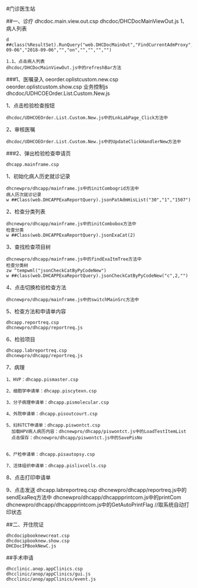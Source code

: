 #门诊医生站

##一、诊疗
	dhcdoc.main.view.out.csp
	dhcdoc/DHCDocMainViewOut.js
1、病人列表

	d ##class(%ResultSet).RunQuery("web.DHCDocMainOut","FindCurrentAdmProxy","","","","","O","","2018-09-06","2018-09-06","","on","","","","")
	
	1.1、点击病人列表
	dhcdoc/DHCDocMainViewOut.js中的refreshBar方法
	
###1、医嘱录入
	oeorder.oplistcustom.new.csp
	oeorder.oplistcustom.show.csp
	业务控制js
	dhcdoc/UDHCOEOrder.List.Custom.New.js

1、点击检验检查按钮

	dhcdoc/UDHCOEOrder.List.Custom.New.js中的LnkLabPage_Click方法中

2、审核医嘱

	dhcdoc/UDHCOEOrder.List.Custom.New.js中的UpdateClickHandlerNew方法中

###2、弹出检验检查申请页

	dhcapp.mainframe.csp
1、初始化病人历史就诊记录
	
	
	dhcnewpro/dhcapp/mainframe.js中的initCombogrid方法中
	病人历次就诊记录
	w ##Class(web.DHCAPPExaReportQuery).jsonPatAdmHisList("30","1","1507")

2、检查分类列表

	dhcnewpro/dhcapp/mainframe.js中的initCombobox方法中
	检查分类
	w ##Class(web.DHCAPPExaReportQuery).jsonExaCat(2)

3、查找检查项目树

	dhcnewpro/dhcapp/mainframe.js中的findExaItmTree方法中
	检查分类树
	zw ^tempwml("jsonCheckCatByPyCodeNew")
	w ##class(web.DHCAPPExaReportQuery).jsonCheckCatByPyCodeNew("c",2,"")

4、点击切换检验检查方法

	dhcnewpro/dhcapp/mainframe.js中的switchMainSrc方法中

5、检查方法和申请单内容

	dhcapp.reportreq.csp
	dhcnewpro/dhcapp/reportreq.js

6、检验项目

	dhcapp.labreportreq.csp
	dhcnewpro/dhcapp/reportreq.js
7、病理
 	
	1、HVP：dhcapp.pismaster.csp

	2、细胞学申请单：dhcapp.piscytexn.csp 

	3、分子病理申请单：dhcapp.pismolecular.csp 

	4、外院申请单：dhcapp.pisoutcourt.csp 

	5、妇科TCT申请单：dhcapp.piswontct.csp 
	  加载HPV病人病历内容：dhcnewpro/dhcapp/piswontct.js中的LoadTestItemList
      点击保存：dhcnewpro/dhcapp/piswontct.js中的SavePisNo
      

	6、尸检申请单：dhcapp.pisautopsy.csp 

	7、活体组织申请单：dhcapp.pislivcells.csp 

8、点击打印申请单

	
9、点击发送
	dhcapp.labreportreq.csp
	dhcnewpro/dhcapp/reportreq.js中的sendExaReq方法中
	dhcnewpro/dhcapp/dhcappprintcom.js中的printCom
	dhcnewpro/dhcapp/dhcappprintcom.js中的GetAutoPrintFlag  //取系统自动打印状态


##二、开住院证

	dhcdocipbooknewcreat.csp
	dhcdocipbooknew.show.csp
	DHCDocIPBookNewC.js


##手术申请

	dhcclinic.anop.appClinics.csp
	dhcclinic/anop/appClinics/gui.js
	dhcclinic/anop/appClinics/event.js
